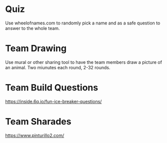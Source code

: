 # Quiz
Use wheelofnames.com to randomly pick a name and as a safe question to answer to the whole team.

# Team Drawing
Use mural or other sharing tool to have the team members draw a picture of an animal.  Two miunutes each round, 2-32 rounds.

# Team Build Questions
https://inside.6q.io/fun-ice-breaker-questions/

# Team Sharades
https://www.pinturillo2.com/



